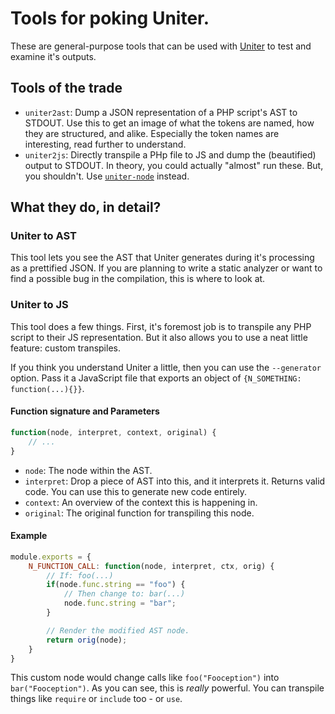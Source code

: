 # Tools for poking Uniter.
These are general-purpose tools that can be used with [Uniter](https://github.com/uniter) to test and examine it's outputs.

## Tools of the trade
- `uniter2ast`: Dump a JSON representation of a PHP script's AST to STDOUT. Use this to get an image of what the tokens are named, how they are structured, and alike. Especially the token names are interesting, read further to understand.
- `uniter2js`: Directly transpile a PHp file to JS and dump the (beautified) output to STDOUT. In theory, you could actually "almost" run these. But, you shouldn't. Use [`uniter-node`](https://github.com/uniter/uniter-node) instead.

## What they do, in detail?
### Uniter to AST
This tool lets you see the AST that Uniter generates during it's processing as a prettified JSON. If you are planning to write a static analyzer or want to find a possible bug in the compilation, this is where to look at.

### Uniter to JS
This tool does a few things. First, it's foremost job is to transpile any PHP script to their JS representation. But it also allows you to use a neat little feature: custom transpiles.

If you think you understand Uniter a little, then you can use the `--generator` option. Pass it a JavaScript file that exports an object of `{N_SOMETHING: function(...){}}`.

#### Function signature and Parameters
```javascript
function(node, interpret, context, original) {
    // ...
}
```
- `node`: The node within the AST.
- `interpret`: Drop a piece of AST into this, and it interprets it. Returns valid code. You can use this to generate new code entirely.
- `context`: An overview of the context this is happening in.
- `original`: The original function for transpiling this node.

#### Example
```javascript
module.exports = {
    N_FUNCTION_CALL: function(node, interpret, ctx, orig) {
        // If: foo(...)
        if(node.func.string == "foo") {
            // Then change to: bar(...)
            node.func.string = "bar";
        }

        // Render the modified AST node.
        return orig(node);
    }
}
```

This custom node would change calls like `foo("Fooception")` into `bar("Fooception")`. As you can see, this is _really_ powerful. You can transpile things like `require` or `include` too - or `use`.
